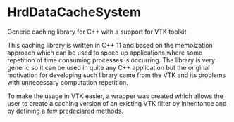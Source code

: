 # HrdDataCacheSystem
Generic caching library for C++ with a support for VTK toolkit

This caching library is written in C++ 11 and based on the memoization approach which can be used to speed up applications where some repetition of time consuming processes is occurring.
The library is very generic so it can be used in quite any C++ application but the original motivation for developing such library came from the VTK and its problems with unnecessary computation repetition.

To make the usage in VTK easier, a wrapper was created which allows the user to create a caching version of an existing VTK filter by inheritance and by defining a few predeclared methods.
